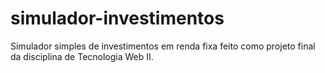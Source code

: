 # simulador-investimentos
 Simulador simples de investimentos em renda fixa feito como projeto final da disciplina de Tecnologia Web II.
